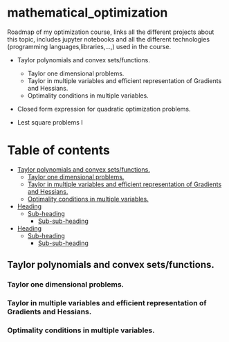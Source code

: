# mathematical_optimization
Roadmap of my optimization course, links all the different projects about this topic, includes jupyter notebooks and all the different technologies (programming languages,libraries,...,) used in the course. 


- Taylor polynomials and convex sets/functions.
  - Taylor one dimensional problems.
  - Taylor in multiple variables and efficient representation of Gradients and Hessians.
  - Optimality conditions in multiple variables.

- Closed form expression for quadratic optimization problems.
- Lest square problems I 

# Table of contents

- [Taylor polynomials and convex sets/functions.](#heading)
  * [Taylor one dimensional problems.](#sub-heading)
  * [Taylor in multiple variables and efficient representation of Gradients and Hessians.](#sub-heading)  
  * [Optimality conditions in multiple variables.](#sub-heading)
- [Heading](#heading-1)
  * [Sub-heading](#sub-heading-1)
    + [Sub-sub-heading](#sub-sub-heading-1)
- [Heading](#heading-2)
  * [Sub-heading](#sub-heading-2)
    + [Sub-sub-heading](#sub-sub-heading-2)



## Taylor polynomials and convex sets/functions.

### Taylor one dimensional problems.
### Taylor in multiple variables and efficient representation of Gradients and Hessians.
### Optimality conditions in multiple variables.
